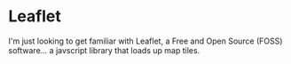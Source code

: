 # Leaflet

I'm just looking to get familiar with Leaflet, a Free and Open Source (FOSS) software... a javscript library that loads up map
tiles.
